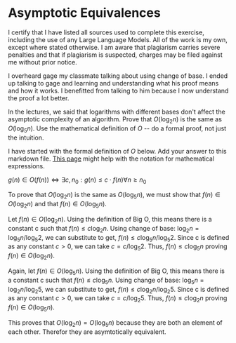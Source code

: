 # Asymptotic Equivalences
I certify that I have listed all sources used to complete this exercise, including the use of any Large Language Models. All of the work is my own, except where stated otherwise. I am aware that plagiarism carries severe penalties and that if plagiarism is suspected, charges may be filed against me without prior notice.

I overheard gage my classmate talking about using change of base. I ended up talking to gage and learning and understanding
what his proof means and how it works. I benefitted from talking to him because I now understand the proof a lot better.

In the lectures, we said that logarithms with different bases don't affect the
asymptotic complexity of an algorithm. Prove that $O(\log_{2} n)$ is the same as
$O(\log_{5} n)$. Use the mathematical definition of $O$ -- do a formal proof,
not just the intuition.

I have started with the formal definition of $O$ below. Add your answer to this
markdown file. [This
page](https://docs.github.com/en/get-started/writing-on-github/working-with-advanced-formatting/writing-mathematical-expressions)
might help with the notation for mathematical expressions.

$g(n) \in O(f(n)) \iff \exists c, n_0: g(n) \leq c \cdot f(n) \forall n \geq n_0$

To prove that $O(\log_{2} n)$  is the same as $O(\log_{5} n)$, we must show that $f(n) \in O(\log_{2} n)$
and that $f(n) \in O(\log_{5} n)$.

Let $f(n) \in O(\log_2 n)$. Using the definition of Big O, this means there is a constant c such that $f(n) \leq c \log_2 n$.
Using change of base: $\log_2 n = {\log_5 n}/{\log_5 2}$, we can substitute to get, $f(n) \leq c {\log_5 n}/{\log_5 2}$. Since
c is defined as any constant $c > 0$, we can take $c = c/{\log_5 2}$. Thus, $f(n) \leq c {\log_5 n}$  proving $f(n) \in O(\log_2 n)$.

Again, let $f(n) \in O(\log_5 n)$. Using the definition of Big O, this means there is a constant c such that $f(n) \leq c \log_5 n$.
Using change of base: $\log_5 n = {\log_2 n}/{\log_2 5}$, we can substitute to get, $f(n) \leq c {\log_2 n}/{\log_2 5}$. Since
c is defined as any constant $c > 0$, we can take $c = c/{\log_2 5}$. Thus, $f(n) \leq c {\log_2 n}$  proving $f(n) \in O(\log_5 n)$.

This proves that $O(\log_2 n) = O(\log_5 n)$ because they are both an element of each other. Therefor they are asymtotically equivalent.


